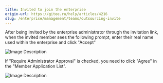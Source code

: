 ```yaml
---
title: Invited to join the enterprise
origin-url: https://gitee.ru/help/articles/4216
slug: /enterprise/management/teams/outsourcing-invite
---
```


After being invited by the enterprise administrator through the invitation link, when the invited member sees the following prompt, enter their real name used within the enterprise and click "Accept"

![Image Description](https://images.gitee.ru/uploads/images/2020/0309/140907_5fd94f6e_5370906.png )

If "Require Administrator Approval" is checked, you need to click "Agree" in the "Member Application List".

![Image Description](https://images.gitee.ru/uploads/images/2021/0927/174014_05574b15_7722649.png )